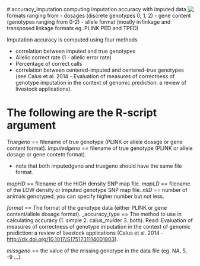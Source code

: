 <img src="icon.png" align="right" />
# accuracy_imputation
computing imputation accuracy with imputed data formats ranging from 
  - dosages (discrete genotypes 0, 1, 2)
  - gene content (genotypes ranging from 0-2)
  - allele format (mostly in linkage and transposed linkage formats eg. PLINK PED and TPED)

Imputation accuracy is computed using four methods 
  - correlation between imputed and true genotypes
  - Allelic correct rate (1 - allelic error rate)
  - Percentage of correct calls
  - correlation between centered-imputed and centered-true genotypes (see Calus et al. 2014 - Evaluation of measures of correctness of genotype imputation in the context of genomic prediction: a review of livestock applications).

# The following are the R-script argument 
_Truegeno_ == filename of true genotype (PLINK or allele dosage or gene content format).
_Imputedgeno_ == filename of true genotype (PLINK or allele dosage or gene contetn format).
  - note that both imputedgeno and truegeno should have the same file format.

_mapHD_ == filename of the HIGH density SNP map file.
_mapLD_ == filename of the LOW density or imputed genotype SNP map file.
_nIID_ == number of animals genotyped, you can specify higher number but not less.

_format_ == The format of the genotype data (either PLINK or gene content/allele dosage format).
_accuracy\_type == The method to use in calculating accuracy (1. simple 2. calus_mulder 3. both).
  Read: Evaluation of measures of correctness of genotype imputation in the context of genomic prediction: a review of livestock applications (Calus et al. 2014 - http://dx.doi.org/10.1017/S1751731114001803).

_missgeno_ == the value of the missing genotype in the data file (eg. NA, 5, -9 ...).


